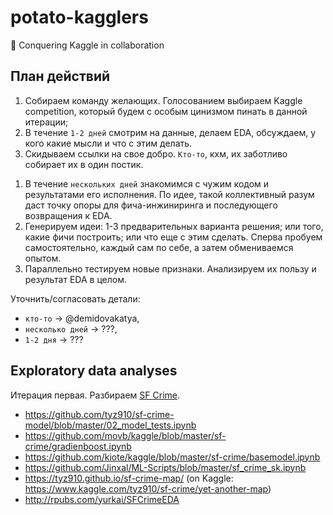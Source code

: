 # potato-kagglers
:watermelon: Conquering Kaggle in collaboration

## План действий

1. Собираем команду желающих. Голосованием выбираем Kaggle competition, который будем с особым цинизмом пинать в данной итерации;
1. В течение `1-2 дней` смотрим на данные, делаем EDA, обсуждаем, у кого какие мысли и что с этим делать.
1. Скидываем ссылки на свое добро. `Кто-то`, кхм, их заботливо собирает их в один постик.
<!--Потом можно будет поделиться самыми яркими переживаниями.-->
1. В течение `нескольких дней` знакомимся с чужим кодом и результатами его исполнения. По идее, такой коллективный разум даст точку опоры для фича-инжиниринга и последующего возвращения к EDA.
1. Генерируем идеи: 1-3 предварительных варианта решения; или того, какие фичи построить; или что еще с этим сделать. Сперва пробуем самостоятельно, каждый сам по себе, а затем обмениваемся опытом.
1. Параллельно тестируем новые признаки. Анализируем их пользу и результат EDA в целом.

Уточнить/согласовать детали:
* `кто-то` → @demidovakatya,
* `несколько дней` → ???,
* `1-2 дня` → ???

## Exploratory data analyses

Итерация первая. Разбираем [SF Crime](https://www.kaggle.com/c/sf-crime).

* https://github.com/tyz910/sf-crime-model/blob/master/02_model_tests.ipynb
* https://github.com/movb/kaggle/blob/master/sf-crime/gradienboost.ipynb
* https://github.com/kiote/kaggle/blob/master/sf-crime/basemodel.ipynb
* https://github.com/Jinxal/ML-Scripts/blob/master/sf_crime_sk.ipynb
* https://tyz910.github.io/sf-crime-map/ (on Kaggle: https://www.kaggle.com/tyz910/sf-crime/yet-another-map)
* http://rpubs.com/yurkai/SFCrimeEDA
